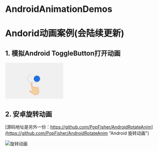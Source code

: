 # AndroidAnimationDemos
# Andorid动画案例(会陆续更新) #

## 1. 模拟Android ToggleButton打开动画 ##

![开关动画](/docpic/switch_on_anim.GIF "ToggleButton 开关开启动画")

## 2. 安卓旋转动画 ##

[源码地址是另外一份：https://github.com/PopFisher/AndroidRotateAnim](https://github.com/PopFisher/AndroidRotateAnim "Android 旋转动画")

![旋转动画](/docpic/RotateAnim.gif "Android 旋转动画")

